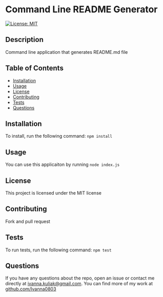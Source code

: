 
# Command Line README Generator
[![License: MIT](https://img.shields.io/badge/License-MIT-yellow.svg)](https://opensource.org/licenses/MIT)

## Description
Command line application that generates README.md file

## Table of Contents
* [Installation](#Installation)
* [Usage](#Usage)
* [License](#License)
* [Contributing](#Contributing)
* [Tests](#Tests)
* [Questions](#Questions)
  
## Installation
To install, run the following command:
`npm install`

## Usage
You can use this applicaiton by running `node index.js`

## License
This project is licensed under the MIT license

## Contributing 
Fork and pull request

## Tests
To run tests, run the following command: `npm test`

## Questions
If you have any questions about the repo, open an issue or contact me directly at ivanna.kuliak@gmail.com. 
You can find more of my work at [github.com/Ivanna0803](https://github.com/Ivanna0803)
